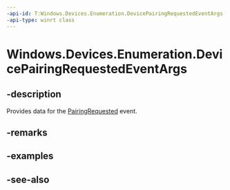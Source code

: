 ```yaml
---
-api-id: T:Windows.Devices.Enumeration.DevicePairingRequestedEventArgs
-api-type: winrt class
---
```


<!-- Class syntax.
public class DevicePairingRequestedEventArgs : Windows.Devices.Enumeration.IDevicePairingRequestedEventArgs
-->

# Windows.Devices.Enumeration.DevicePairingRequestedEventArgs

## -description
Provides data for the [PairingRequested](deviceinformationcustompairing_pairingrequested.md) event.

## -remarks

## -examples

## -see-also
